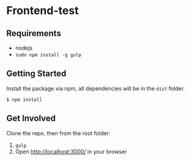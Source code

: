 # Frontend-test

## Requirements

* nodejs
* `sudo npm install -g gulp`

## Getting Started

Install the package via npm, all dependencies will be in the `dist` folder.

```shell
$ npm install
```

## Get Involved

Clone the repo, then from the root folder:

1. `gulp`
1. Open [http://localhost:3000/](http://localhost:3001/) in your browser